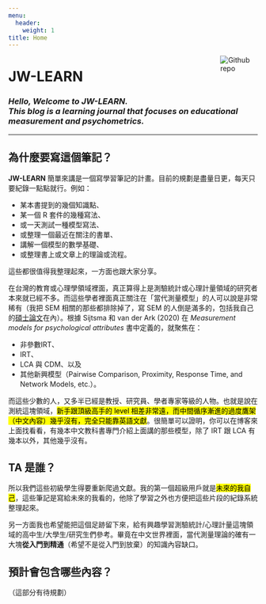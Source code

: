 ```yaml
---
menu:
  header:
    weight: 1
title: Home
---
```


<img src="favicon.ico" style="max-width:15%;min-width:40px;float:right;" alt="Github repo"/>

# JW-LEARN
### _Hello, Welcome to JW-LEARN.<br> This blog is a learning journal that focuses on educational measurement and psychometrics._

---

## 為什麼要寫這個筆記？

**JW-LEARN** 簡單來講是一個寫學習筆記的計畫。目前的規劃是盡量日更，每天只要紀錄一點點就行。例如：

- 某本書提到的幾個知識點、
- 某一個 R 套件的幾種寫法、
- 或一天測試一種模型寫法、
- 或整理一個最近在關注的書單、
- 講解一個模型的數學基礎、
- 或整理書上或文章上的理論或流程。

這些都很值得我整理起來，一方面也跟大家分享。

在台灣的教育或心理學領域裡面，真正算得上是測驗統計或心理計量領域的研究者本來就已經不多。而這些學者裡面真正關注在「當代測量模型」的人可以說是非常稀有（我把 SEM 相關的那些都排除掉了，寫 SEM 的人倒是滿多的，包括我自己的[碩士論文](https://hdl.handle.net/11296/zz563u)在內）。根據 Sijtsma 和 van der Ark (2020) 在 _Measurement models for psychological attributes_ 書中定義的，就聚焦在：

- 非參數IRT、
- IRT、
- LCA 與 CDM、以及
- 其他新興模型（Pairwise Comparison, Proximity, Response Time, and Network Models, etc.）。

而這些少數的人，又多半已經是教授、研究員、學者專家等級的人物。也就是說在測統這塊領域，<mark>新手跟頂級高手的 level 相差非常遠，而中間循序漸進的過度鷹架（中文內容）幾乎沒有，完全只能靠英語文獻</mark>。很簡單可以證明，你可以在博客來上面找看看，有幾本中文教科書專門介紹上面講的那些模型，除了 IRT 跟 LCA 有幾本以外，其他幾乎沒有。

## TA 是誰？

所以我們這些初級學生得要重新爬過文獻。我的第一個超級用戶就是<mark>未來的我自己</mark>，這些筆記是寫給未來的我看的，他除了學習之外也方便把這些片段的紀錄系統整理起來。

另一方面我也希望能把這個足跡留下來，給有興趣學習測驗統計/心理計量這塊領域的高中生/大學生/研究生們參考。畢竟在中文世界裡面，當代測量理論的確有一大塊**從入門到精通**（希望不是從入門到放棄）的知識內容缺口。


## 預計會包含哪些內容？

（這部分有待規劃）



